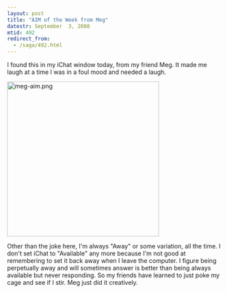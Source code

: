 ```yaml
---
layout: post
title: "AIM of the Week from Meg"
datestr: September  3, 2008
mtid: 492
redirect_from:
  - /saga/492.html
---
```


I found this in my iChat window today, from my friend Meg.  It made me laugh at a time I was in a foul mood and needed a laugh.

<span class="mt-enclosure mt-enclosure-image" style="display: inline;"><img alt="meg-aim.png" src="http://www.munged.org/saga/meg-aim.png" class="mt-image-none" style="" height="362" width="355" /></span>

Other than the joke here, I'm always "Away" or some variation, all the time.  I don't set iChat to "Available" any more because I'm not good at remembering to set it back away when I leave the computer.  I figure being perpetually away and will sometimes answer is better than being always available but never responding.  So my friends have learned to just poke my cage and see if I stir.  Meg just did it creatively.

